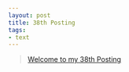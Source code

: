 ```yaml
---
layout: post
title: 38th Posting
tags: 
- text
---
```


> [Welcome to my 38th Posting](https://janghan-kor.tistory.com/220)
